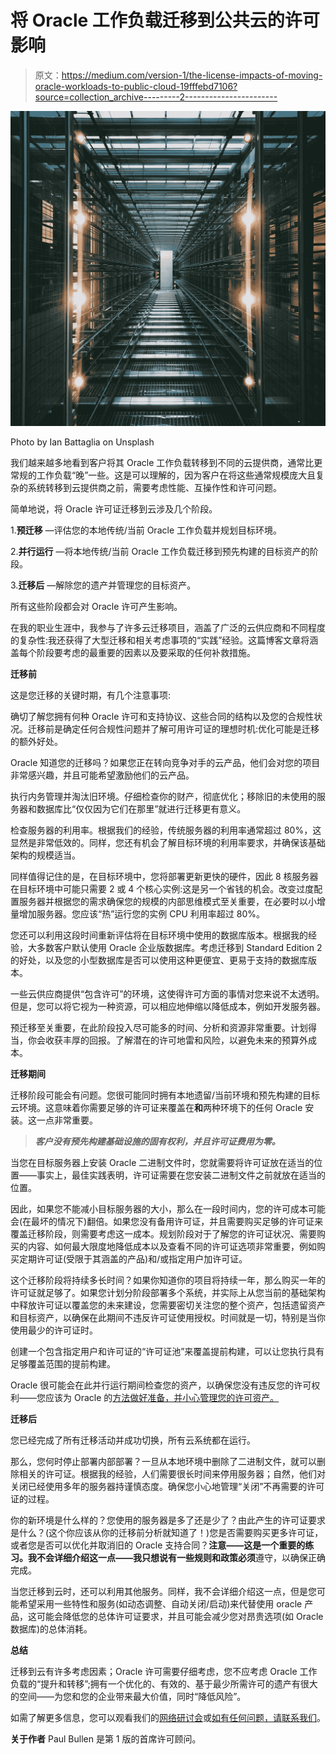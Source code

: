 # 将 Oracle 工作负载迁移到公共云的许可影响

> 原文：<https://medium.com/version-1/the-license-impacts-of-moving-oracle-workloads-to-public-cloud-19fffebd7106?source=collection_archive---------2----------------------->

![](img/0c240562812de2d0604b3c4c0522e6e4.png)

Photo by Ian Battaglia on Unsplash

我们越来越多地看到客户将其 Oracle 工作负载转移到不同的云提供商，通常比更常规的工作负载“晚”一些。这是可以理解的，因为客户在将这些通常规模庞大且复杂的系统转移到云提供商之前，需要考虑性能、互操作性和许可问题。

简单地说，将 Oracle 许可证迁移到云涉及几个阶段。

1.**预迁移** —评估您的本地传统/当前 Oracle 工作负载并规划目标环境。

2.**并行运行** —将本地传统/当前 Oracle 工作负载迁移到预先构建的目标资产的阶段。

3.**迁移后** —解除您的遗产并管理您的目标资产。

所有这些阶段都会对 Oracle 许可产生影响。

在我的职业生涯中，我参与了许多云迁移项目，涵盖了广泛的云供应商和不同程度的复杂性:我还获得了大型迁移和相关考虑事项的“实践”经验。这篇博客文章将涵盖每个阶段要考虑的最重要的因素以及要采取的任何补救措施。

**迁移前**

这是您迁移的关键时期，有几个注意事项:

确切了解您拥有何种 Oracle 许可和支持协议、这些合同的结构以及您的合规性状况。迁移前是确定任何合规性问题并了解可用许可证的理想时机:优化可能是迁移的额外好处。

Oracle 知道您的迁移吗？如果您正在转向竞争对手的云产品，他们会对您的项目非常感兴趣，并且可能希望激励他们的云产品。

执行内务管理并淘汰旧环境。仔细检查你的财产，彻底优化；移除旧的未使用的服务器和数据库比“仅仅因为它们在那里”就进行迁移更有意义。

检查服务器的利用率。根据我们的经验，传统服务器的利用率通常超过 80%，这显然是非常低效的。同样，您还有机会了解目标环境的利用率要求，并确保该基础架构的规模适当。

同样值得记住的是，在目标环境中，您将部署更新更快的硬件，因此 8 核服务器在目标环境中可能只需要 2 或 4 个核心实例:这是另一个省钱的机会。改变过度配置服务器并根据您的需求确保您的规模的内部思维模式至关重要，在必要时以小增量增加服务器。您应该“热”运行您的实例 CPU 利用率超过 80%。

您还可以利用这段时间重新评估将在目标环境中使用的数据库版本。根据我的经验，大多数客户默认使用 Oracle 企业版数据库。考虑迁移到 Standard Edition 2 的好处，以及您的小型数据库是否可以使用这种更便宜、更易于支持的数据库版本。

一些云供应商提供“包含许可”的环境，这使得许可方面的事情对您来说不太透明。但是，您可以将它视为一种资源，可以相应地伸缩以降低成本，例如开发服务器。

预迁移至关重要，在此阶段投入尽可能多的时间、分析和资源非常重要。计划得当，你会收获丰厚的回报。了解潜在的许可地雷和风险，以避免未来的预算外成本。

**迁移期间**

迁移阶段可能会有问题。您很可能同时拥有本地遗留/当前环境和预先构建的目标云环境。这意味着你需要足够的许可证来覆盖在**和**两种环境下的任何 Oracle 安装。这一点非常重要。

> ***客户没有预先构建基础设施的固有权利，并且许可证费用为零。***

当您在目标服务器上安装 Oracle 二进制文件时，您就需要将许可证放在适当的位置——事实上，最佳实践表明，许可证需要在您安装二进制文件之前就放在适当的位置。

因此，如果您不能减小目标服务器的大小，那么在一段时间内，您的许可成本可能会(在最坏的情况下)翻倍。如果您没有备用许可证，并且需要购买足够的许可证来覆盖迁移阶段，则需要考虑这一成本。规划阶段对于了解您的许可证状况、需要购买的内容、如何最大限度地降低成本以及查看不同的许可证选项非常重要，例如购买定期许可证(受限于其涵盖的产品)和/或指定用户加许可证。

这个迁移阶段将持续多长时间？如果你知道你的项目将持续一年，那么购买一年的许可证就足够了。如果您计划分阶段部署多个系统，并实际上从您当前的基础架构中释放许可证以覆盖您的未来建设，您需要密切关注您的整个资产，包括遗留资产和目标资产，以确保在此期间不违反许可证使用授权。时间就是一切，特别是当你使用最少的许可证时。

创建一个包含指定用户和许可证的“许可证池”来覆盖提前构建，可以让您执行具有足够覆盖范围的提前构建。

Oracle 很可能会在此并行运行期间检查您的资产，以确保您没有违反您的许可权利——您应该为 Oracle 的[方法做好准备，并小心管理您的许可资产。](https://www.version1.com/whitepaper-sam-vendor-audits-preparation/)

**迁移后**

您已经完成了所有迁移活动并成功切换，所有云系统都在运行。

那么，您何时停止部署内部部署？一旦从本地环境中删除了二进制文件，就可以删除相关的许可证。根据我的经验，人们需要很长时间来停用服务器；自然，他们对关闭已经使用多年的服务器持谨慎态度。确保您小心地管理“关闭”不再需要的许可证的过程。

你的新环境是什么样的？您使用的服务器是多了还是少了？由此产生的许可证要求是什么？(这个你应该从你的迁移前分析就知道了！)您是否需要购买更多许可证，或者您是否可以优化并取消旧的 Oracle 支持合同？**注意——这是一个重要的练习。**我不会详细介绍这一点——我只想说有一些规则和政策**必须**遵守，以确保正确完成。

当您迁移到云时，还可以利用其他服务。同样，我不会详细介绍这一点，但是您可能希望采用一些特性和服务(如动态调整、自动关闭/启动)来代替使用 oracle 产品，这可能会降低您的总体许可证要求，并且可能会减少您对昂贵选项(如 Oracle 数据库)的总体消耗。

**总结**

迁移到云有许多考虑因素；Oracle 许可需要仔细考虑，您不应考虑 Oracle 工作负载的“提升和转移”;拥有一个优化的、有效的、基于最少所需许可的遗产有很大的空间——为您和您的企业带来最大价值，同时“降低风险”。

如需了解更多信息，您可以观看我们的[网络研讨会](https://www.version1.com/webinar-oracle-licensing-the-license-impacts-of-moving-oracle-workloads-to-public-cloud/)或[如有任何问题，请联系我们](https://www.version1.com/contact/)。

**关于作者** Paul Bullen 是第 1 版的首席许可顾问。